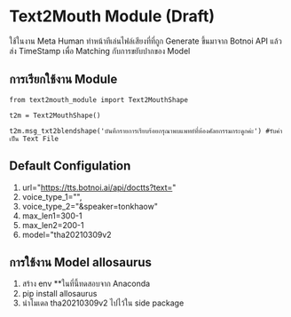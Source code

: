# Text2Mouth Module (Draft)
ใช้ในงาน Meta Human ทำหน้าทีเล่นไฟล์เสียงที่ที่ถูก Generate ขึ้นมาจาก Botnoi API แล้วส่ง TimeStamp เพื่อ Matching กับการขยับปากของ Model

## การเรียกใช้งาน Module
``````````
from text2mouth_module import Text2MouthShape

t2m = Text2MouthShape()

t2m.msg_txt2blendshape('บันทึกรายการเรียบร้อยกรุณาพบแพทย์ที่ห้องศัลยกรรมกระดูกค่ะ') #รับค่าเป็น Text File
``````````
## Default Configulation
1. url="https://tts.botnoi.ai/api/doctts?text="
2. voice_type_1="",
3. voice_type_2="&speaker=tonkhaow"
4. max_len1=300-1
5. max_len2=200-1
6. model="tha20210309v2

## การใช้งาน Model allosaurus
1. สร้าง env **ในที่นี้ทดสอบจาก Anaconda
2. pip install allosaurus
3. นำโมเดล tha20210309v2 ไปไว้ใน side package


